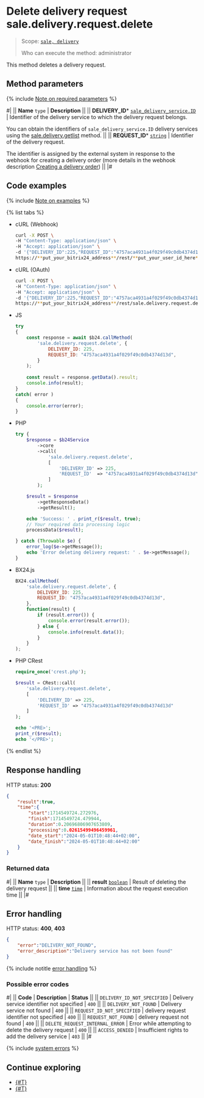 # Delete delivery request sale.delivery.request.delete

> Scope: [`sale, delivery`](../../../scopes/permissions.md)
>
> Who can execute the method: administrator

This method deletes a delivery request.

## Method parameters

{% include [Note on required parameters](../../../../_includes/required.md) %}

#|
|| **Name**
`type` | **Description** ||
|| **DELIVERY_ID***
[`sale_delivery_service.ID`](../../data-types.md) | Identifier of the delivery service to which the delivery request belongs.

You can obtain the identifiers of `sale_delivery_service.ID` delivery services using the [sale.delivery.getlist](../delivery/sale-delivery-get-list.md) method.
||
|| **REQUEST_ID***
[`string`](../../../data-types.md) | Identifier of the delivery request.

The identifier is assigned by the external system in response to the webhook for creating a delivery order (more details in the webhook description [Creating a delivery order](../webhooks/create-delivery-request.md))
||
|#

## Code examples

{% include [Note on examples](../../../../_includes/examples.md) %}

{% list tabs %}

- cURL (Webhook)

    ```bash
    curl -X POST \
    -H "Content-Type: application/json" \
    -H "Accept: application/json" \
    -d '{"DELIVERY_ID":225,"REQUEST_ID":"4757aca4931a4f029f49c0db4374d13d"}' \
    https://**put_your_bitrix24_address**/rest/**put_your_user_id_here**/**put_your_webhook_here**/sale.delivery.request.delete
    ```

- cURL (OAuth)

    ```bash
    curl -X POST \
    -H "Content-Type: application/json" \
    -H "Accept: application/json" \
    -d '{"DELIVERY_ID":225,"REQUEST_ID":"4757aca4931a4f029f49c0db4374d13d","auth":"**put_access_token_here**"}' \
    https://**put_your_bitrix24_address**/rest/sale.delivery.request.delete
    ```

- JS

    ```js
    try
    {
    	const response = await $b24.callMethod(
    		'sale.delivery.request.delete', {
    			DELIVERY_ID: 225,
    			REQUEST_ID: "4757aca4931a4f029f49c0db4374d13d",
    		}
    	);
    	
    	const result = response.getData().result;
    	console.info(result);
    }
    catch( error )
    {
    	console.error(error);
    }
    ```

- PHP

    ```php
    try {
        $response = $b24Service
            ->core
            ->call(
                'sale.delivery.request.delete',
                [
                    'DELIVERY_ID' => 225,
                    'REQUEST_ID'  => "4757aca4931a4f029f49c0db4374d13d",
                ]
            );
    
        $result = $response
            ->getResponseData()
            ->getResult();
    
        echo 'Success: ' . print_r($result, true);
        // Your required data processing logic
        processData($result);
    
    } catch (Throwable $e) {
        error_log($e->getMessage());
        echo 'Error deleting delivery request: ' . $e->getMessage();
    }
    ```

- BX24.js

    ```js
    BX24.callMethod(
        'sale.delivery.request.delete', {
            DELIVERY_ID: 225,
            REQUEST_ID: "4757aca4931a4f029f49c0db4374d13d",
        },
        function(result) {
            if (result.error()) {
                console.error(result.error());
            } else {
                console.info(result.data());
            }
        }
    );
    ```

- PHP CRest

    ```php
    require_once('crest.php');

    $result = CRest::call(
        'sale.delivery.request.delete',
        [
            'DELIVERY_ID' => 225,
            'REQUEST_ID' => "4757aca4931a4f029f49c0db4374d13d"
        ]
    );

    echo '<PRE>';
    print_r($result);
    echo '</PRE>';
    ```

{% endlist %}

## Response handling

HTTP status: **200**

```json
{
    "result":true,
    "time":{
        "start":1714549724.272976,
        "finish":1714549724.479944,
        "duration":0.20696806907653809,
        "processing":0.02615499496459961,
        "date_start":"2024-05-01T10:48:44+02:00",
        "date_finish":"2024-05-01T10:48:44+02:00"
    }
}
```

### Returned data

#|
|| **Name**
`type` | **Description** ||
|| **result**
[`boolean`](../../../data-types.md) | Result of deleting the delivery request ||
|| **time**
[`time`](../../../data-types.md) | Information about the request execution time ||
|#

## Error handling

HTTP status: **400**, **403**

```json
{
    "error":"DELIVERY_NOT_FOUND",
    "error_description":"Delivery service has not been found"
}
```

{% include notitle [error handling](../../../../_includes/error-info.md) %}

### Possible error codes

#|
|| **Code** | **Description** | **Status** ||
|| `DELIVERY_ID_NOT_SPECIFIED` | Delivery service identifier not specified | `400` || 
|| `DELIVERY_NOT_FOUND` | Delivery service not found | `400` || 
|| `REQUEST_ID_NOT_SPECIFIED` | delivery request identifier not specified | `400` ||
|| `REQUEST_NOT_FOUND` | delivery request not found | `400` ||
|| `DELETE_REQUEST_INTERNAL_ERROR` | Error while attempting to delete the delivery request | `400` ||
|| `ACCESS_DENIED` | Insufficient rights to add the delivery service | `403` ||
|#

{% include [system errors](../../../../_includes/system-errors.md) %}

## Continue exploring

- [{#T}](./sale-delivery-request-update.md)
- [{#T}](./sale-delivery-request-send-message.md)